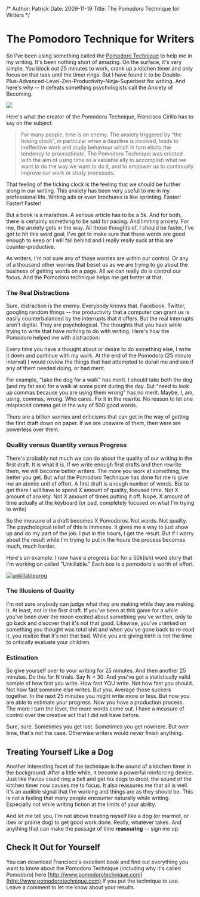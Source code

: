 /*
Author: Patrick
Date: 2009-11-19 
Title: The Pomodoro Technique for Writers
*/



# The Pomodoro Technique for Writers



So I've been using something called the [Pomodoro Technique](http://pomodorotechnique.com/) to help me in my writing. It's been nothing short of amazing. On the surface, it's very simple. You block out 25 minutes to work, crank up a kitchen timer and only focus on that task until the timer rings. But I have found it to be Double-Plus-Advanced-Level-Zen-Productivity-Ninja-Superbest for writing. And here's why -- It defeats something psychologists call the Anxiety of Becoming.


<div class="aside left clear">
<img src="http://sendreinforcements.com/wp-content/uploads/2009/11/PreviewScreenSnapz0011.jpg">
</div>


Here's what the creator of the Pomodoro Technique, Francisco Cirillo has to say on the subject:



> For many people, time is an enemy. The anxiety triggered by “the ticking clock", in particular when a deadline is involved, leads to ineffective work and study behaviour which in turn elicits the tendency to procrastinate. The Pomodoro Technique was created with the aim of using time as a valuable ally to accomplish what we want to do the way we want to do it, and to empower us to continually improve our work or study processes.




That feeling of the ticking clock is the feeling that we should be further along in our writing. This anxiety has been very useful to me in my professional life. Writing ads or even brochures is like sprinting. Faster! Faster! Faster!




But a book is a marathon. A serious article has to be a 5k. And for both, there is certainly something to be said for pacing. And limiting anxiety. For me, the anxiety gets in the way. All those thoughts of, I should be faster, I've got to hit this word goal, I've got to make sure that these words are good enough to keep or I will fall behind and I really really suck at this are counter-productive.




As writers, I'm not sure any of those worries are within our control. Or any of a thousand other worries that beset us as we are trying to go about the business of getting words on a page. All we can really do is control our focus. And the Pomodoro technique helps me get better at that.




### The Real Distractions 




Sure, distraction is the enemy. Everybody knows that. Facebook, Twitter, googling random things -- the productivity that a computer can grant us is easily counterbalanced by the interrupts that it offers. But the real interrupts aren't digital. They are psychological. The thoughts that you have while trying to write that have nothing to do with writing. Here's how the Pomodoro helped me with distraction:




Every time you have a thought about or desire to do something else, I write it down and continue with my work. At the end of the Pomodoro (25 minute interval) I would review the things that had attempted to derail me and see if any of them needed doing, or had merit.




For example, "take the dog for a walk" has merit. I should take both the dog (and my fat ass) for a walk at some point during the day. But "need to look up commas because you are using them wrong" has no merit. Maybe, I, am, using, commas, wrong. Who cares. Fix it in the rewrite. No reason to let one misplaced comma get in the way of 500 good words.




There are a billion worries and criticisms that can get in the way of getting the first draft down on paper. If we are unaware of them, then were are powerless over them.




### Quality versus Quantity versus Progress






There's probably not much we can do about the quality of our writing in the first draft. It is what it is. If we write enough first drafts and then rewrite them, we will become better writers. The more you work at something, the better you get. But what the Pomodoro Technique has done for me is give me an atomic unit of effort. A first draft is a rough number of words. But to get there I will have to spend X amount of quality, focused time. Not X amount of anxiety. Not X amount of times putting it off. Nope, X amount of time actually at the keyboard (or pad, completely focused on what I'm trying to write)




So the measure of a draft becomes X Pomodoros. Not words. Not quality. The psychological relief of this is immense. It gives me a way to just show up and do my part of the job. I put in the hours, I get the result. But if I worry about the result while I'm trying to put in the hours the process becomes much, much harder.




Here's an example. I now have a progress bar for a 50k(ish) word story that I'm working on called "Unkillable." Each box is a pomodoro's worth of effort.




[![unkillableprog](http://sendreinforcements.com/wp-content/uploads/2009/11/unkillableprog.jpg)](http://sendreinforcements.com/wp-content/uploads/2009/11/unkillableprog.jpg)




### The Illusions of Quality




I'm not sure anybody can judge what they are making while they are making it. At least, not in the first draft. If you've been at this game for a while you've been over the moon excited about something you've written, only to go back and discover that it's not that good. Likewise, you've cranked on something you thought was total shit and when you've gone back to re-read it, you realize that it's not that bad. While you are giving birth is not the time to critically evaluate your children.




### Estimation




So give yourself over to your writing for 25 minutes. And then another 25 minutes. Do this for N trials. Say N > 30. And you've got a statistically valid sample of how fast you write. How fast YOU write. Not how fast you should. Not how fast someone else writes. But you. Average those suckers together. In the next 25 minutes you might write more or less. But now you are able to estimate your progress. Now you have a production process. The more I turn the lever, the more words come out. I have a measure of control over the creative act that I did not have before.




Sure, sure. Sometimes you get lost. Sometimes you get nowhere. But over time, that's not the case. Otherwise writers would never finish anything.




## Treating Yourself Like a Dog




Another interesting facet of the technique is the sound of a kitchen timer in the background. After a little while, it become a powerful reinforcing device. Just like Pavlov could ring a bell and get his dogs to drool, the sound of the kitchen timer now causes me to focus. It also reassures me that all is well. It's an audible signal that I'm working and things are as they should be. This is not a feeling that many people encounter naturally while writing. Especially not while writing fiction at the limits of your ability.




And let me tell you, I'm not above treating myself like a dog (or marmot, or ibex or prairie dog) to get good work done. Really, whatever takes. And anything that can make the passage of time **reassuring** -- sign me up.



## Check It Out for Yourself



You can download Francisco's excellent book and find out everything you want to know about the Pomodoro Technique (including why it's called Pomodoro) here [http://www.pomodorotechnique.com](http://www.pomodorotechnique.com) If you put the technique to use. Leave a comment to let me know about your results.
